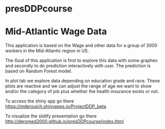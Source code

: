 # presDDPcourse

# Mid-Atlantic Wage Data
This application is based on the Wage and other data for a group of 3000 workers in the Mid-Atlantic region in US.

The Goal of this application is first to explore this data with some graphes and secondly to do prediction interactively with user. The prediction is based on Random Forest model.

In plot tab we explore data depending on education grade and race. These plots are reactive and we can adjust the range of age we want to show and/or the category of job plus whether the health insurance exists or not.

To access the shiny app go there https://mderouich.shinyapps.io/ProjectDDP_beta

To visualize the slidify presentation go there http://deromed2000.github.io/presDDPcourse/index.html
